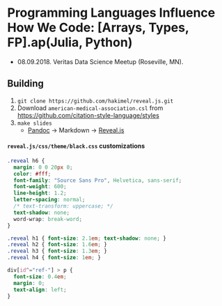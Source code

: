 # Programming Languages Influence How We Code: \[Arrays, Types, FP\].ap(Julia, Python)

- 08.09.2018. Veritas Data Science Meetup (Roseville, MN).

## Building
1. `git clone https://github.com/hakimel/reveal.js.git`
2. Download `american-medical-association.csl` from <https://github.com/citation-style-language/styles>
3. `make slides`
    - [Pandoc](https://pandoc.org/) -> Markdown -> [Reveal.js](https://github.com/hakimel/reveal.js/)

#### `reveal.js/css/theme/black.css` customizations
```css
.reveal h6 {
  margin: 0 0 20px 0;
  color: #fff;
  font-family: "Source Sans Pro", Helvetica, sans-serif;
  font-weight: 600;
  line-height: 1.2;
  letter-spacing: normal;
  /* text-transform: uppercase; */
  text-shadow: none;
  word-wrap: break-word;
}

.reveal h1 { font-size: 2.1em; text-shadow: none; }
.reveal h2 { font-size: 1.6em; }
.reveal h3 { font-size: 1.3em; }
.reveal h4 { font-size: 1em; }

div[id^="ref-"] > p {
  font-size: 0.4em;
  margin: 0;
  text-align: left;
}
```